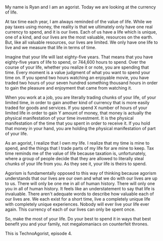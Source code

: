 My name is Ryan and I am an agorist. Today we are looking at the currency of life.

At tax time each year, I am always reminded of the value of life. While we pay taxes using money, the reality is that we ultimately only have one real currency to spend, and it is our lives. Each of us have a life which is unique, one of a kind, and our lives are the most valuable, resources on the earth. But, like all valuable resources, our lives are limited. We only have one life to live and we measure that life in terms of time.

Imagine that your life will last eighty-five years. That means that you have eighty-five years of life to spend, or 744,600 hours to spend. Over the course of your life, whether you realize it or note, you are spending that time. Every moment is a value judgment of what you want to spend your time on. If you spend two hours watching an enjoyable movie, you have traded two hours of your seven hundred something thousand hours in order to gain the pleasure and enjoyment that came from watching it.

When you work at a job, you are literally trading chunks of your life, of your limited time, in order to gain another kind of currency that is more easily traded for goods and services. If you spend X number of hours of your limited life in order to gain Y amount of money, that money is actually the physical manifestation of your time investment. It is the physical manifestation of the time that you spent in order to receive it. If you hold that money in your hand, you are holding the physical manifestation of part of your life.

As an agorist, I realize that I own my life. I realize that my time is mine to spend, and the things that I trade parts of my life for are mine to keep. Tax time reminds me of the value of life because taxation is, unfortunately, where a group of people decide that they are allowed to literally steal chunks of your life from you. As they see it, your life is theirs to spend.

Agorism is fundamentally opposed to this way of thinking because agorism understands that our lives are our own and what we do with our lives are up to us. There will only be one me in all of human history. There will only one you in all of human history. It feels like an understatement to say that life is invaluable. There aren't adequate words to describe how valuable each of our lives are. We each exist for a short time, live a completely unique life with completely unique experiences. Nobody will ever live your life ever again. This currency of each of our lives can only be spent once.

So, make the most of your life. Do your best to spend it in ways that best benefit you and your family, not megalomaniacs on counterfeit thrones.

This is TechnoAgorist, episode 4.
